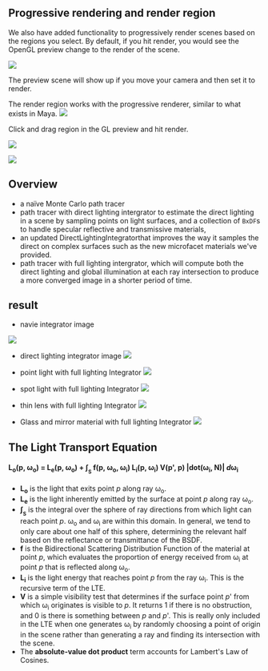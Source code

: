 
Progressive rendering and render region
---------------------------------------
We also have added functionality to progressively render scenes based on the regions you select. By default, if you hit render, you would see the OpenGL preview change to the render of the scene.

![](./img/guiImage.png)

The preview scene will show up if you move your camera and then set it to render.

The render region works with the progressive renderer, similar to what exists in Maya.
![](./img/renderRegionI.png)

Click and drag region in the GL preview and hit render.

![](./img/renderRegionII.png)

![](./img/renderRegionIII.png)


 Overview
------------
* a na&#239;ve Monte Carlo path tracer
* path tracer with direct lighting intergrator to estimate the direct lighting in a scene by sampling points
on light surfaces, and a collection of `BxDF`s to handle specular reflective and
transmissive materials, 
* an updated DirectLightingIntegratorthat improves the way it samples the direct on complex surfaces such as the new microfacet materials we've provided.
*  path tracer with full lighting intergrator, which will compute both the direct lighting 
and global illumination at each ray intersection to produce a more converged image in a shorter period of time.

result
------------------


* navie integrator image

![](./img/smooth_render.png)


* direct lighting integrator image
![](./img/direct.png)

* point light with full lighting Integrator
![](./img/pointLight.png)

* spot light with full lighting Integrator
![](./img/spotlight.png)

* thin lens with full lighting Integrator
![](./img/thinlens.png)

* Glass and mirror material with full lighting Integrator
![](./img/custom1.png)




The Light Transport Equation
--------------
#### L<sub>o</sub>(p, &#969;<sub>o</sub>) = L<sub>e</sub>(p, &#969;<sub>o</sub>) + &#8747;<sub><sub>S</sub></sub> f(p, &#969;<sub>o</sub>, &#969;<sub>i</sub>) L<sub>i</sub>(p, &#969;<sub>i</sub>) V(p', p) |dot(&#969;<sub>i</sub>, N)| _d_&#969;<sub>i</sub>

* __L<sub>o</sub>__ is the light that exits point _p_ along ray &#969;<sub>o</sub>.
* __L<sub>e</sub>__ is the light inherently emitted by the surface at point _p_
along ray &#969;<sub>o</sub>.
* __&#8747;<sub><sub>S</sub></sub>__ is the integral over the sphere of ray
directions from which light can reach point _p_. &#969;<sub>o</sub> and
&#969;<sub>i</sub> are within this domain. In general, we tend to only care
about one half of this sphere, determining the relevant half based on the
reflectance or transmittance of the BSDF.
* __f__ is the Bidirectional Scattering Distribution Function of the material at
point _p_, which evaluates the proportion of energy received from
&#969;<sub>i</sub> at point _p_ that is reflected along &#969;<sub>o</sub>.
* __L<sub>i</sub>__ is the light energy that reaches point _p_ from the ray
&#969;<sub>i</sub>. This is the recursive term of the LTE.
* __V__ is a simple visibility test that determines if the surface point _p_' from
which &#969;<sub>i</sub> originates is visible to _p_. It returns 1 if there is
no obstruction, and 0 is there is something between _p_ and _p_'. This is really
only included in the LTE when one generates &#969;<sub>i</sub> by randomly
choosing a point of origin in the scene rather than generating a ray and finding
its intersection with the scene.
* The __absolute-value dot product__ term accounts for Lambert's Law of Cosines.














